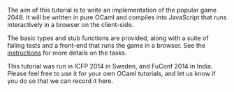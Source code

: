 The aim of this tutorial is to write an implementation of the popular game
2048.   It will be written in pure OCaml and compiles into JavaScript that runs
interactively in a browser on the client-side.

The basic types and stub functions are provided, along with a suite of failing
tests and a front-end that runs the game in a browser. 
See the [instructions](https://github.com/ocamllabs/2048-tutorial/blob/master/task.md) for
more details on the tasks.

This tutorial was run in ICFP 2014 in Sweden, and FuConf 2014 in India.  Please
feel free to use it for your own OCaml tutorials, and let us know if you do so that
we can record it here.
